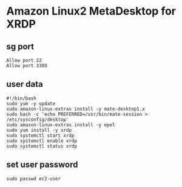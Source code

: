 # Amazon Linux2 MetaDesktop for XRDP

## sg port
```
Allow port 22
Allow port 3389
```

## user data
```
#!/bin/bash
sudo yum -y update
sudo amazon-linux-extras install -y mate-desktop1.x
sudo bash -c 'echo PREFERRED=/usr/bin/mate-session > /etc/sysconfig/desktop'
sudo amazon-linux-extras install -y epel
sudo yum install -y xrdp
sudo systemctl start xrdp
sudo systemctl enable xrdp
sudo systemctl status xrdp
```

## set user password
```
sudo passwd ec2-user
```